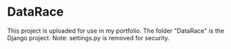 # DataRace

This project is uploaded for use in my portfolio. 
The folder "DataRace" is the Django project.
Note: settings.py is removed for security.
